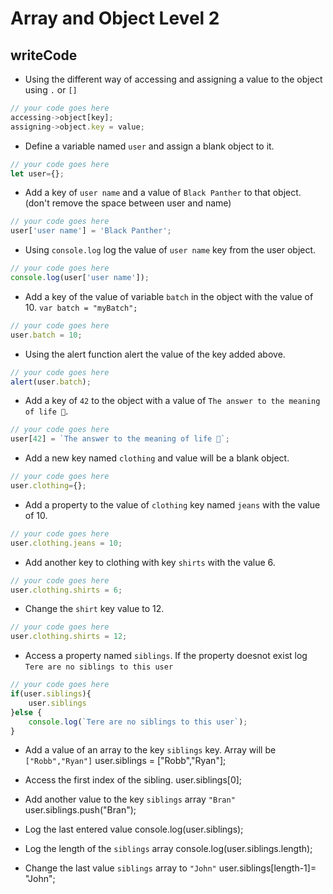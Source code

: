 # Array and Object Level 2

## writeCode

- Using the different way of accessing and assigning a value to the object using `.` or `[]`

```js
// your code goes here
accessing->object[key];
assigning->object.key = value;
```

- Define a variable named `user` and assign a blank object to it.

```js
// your code goes here
let user={};

```

- Add a key of `user name` and a value of `Black Panther` to that object. (don't remove the space between user and name)

```js
// your code goes here
user['user name'] = 'Black Panther';
```

- Using `console.log` log the value of `user name` key from the user object.

```js
// your code goes here
console.log(user['user name']);
```

- Add a key of the value of variable `batch` in the object with the value of 10. `var batch = "myBatch";`

```js
// your code goes here
user.batch = 10;
```

- Using the alert function alert the value of the key added above.

```js
// your code goes here
alert(user.batch);
```

- Add a key of `42` to the object with a value of `The answer to the meaning of life 🧸`.

```js
// your code goes here
user[42] = `The answer to the meaning of life 🧸`;
```

- Add a new key named `clothing` and value will be a blank object.

```js
// your code goes here
user.clothing={};

```

- Add a property to the value of `clothing` key named `jeans` with the value of 10.

```js
// your code goes here
user.clothing.jeans = 10;
```

- Add another key to clothing with key `shirts` with the value 6.

```js
// your code goes here
user.clothing.shirts = 6;
```

- Change the `shirt` key value to 12.

```js
// your code goes here
user.clothing.shirts = 12;
```

- Access a property named `siblings`. If the property doesnot exist log `Tere are no siblings to this user`

```js
// your code goes here
if(user.siblings){
    user.siblings
}else {
    console.log(`Tere are no siblings to this user`);
}
```

- Add a value of an array to the key `siblings` key. Array will be `["Robb","Ryan"]`
user.siblings = ["Robb","Ryan"];

- Access the first index of the sibling.
user.siblings[0];

- Add another value to the key `siblings` array `"Bran"`
user.siblings.push("Bran");

- Log the last entered value
console.log(user.siblings);

- Log the length of the `siblings` array
console.log(user.siblings.length);

- Change the last value `siblings` array to `"John"`
user.siblings[length-1]= "John";
